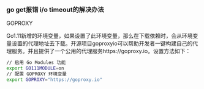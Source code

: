### go get报错 i/o timeout的解决办法

GOPROXY

Go1.11新增的环境变量，如果设置了此环境变量，那么在下载依赖时，会从环境变量设置的代理地址去下载。开源项目goproxyio可以帮助开发者一键构建自己的代理服务。并且提供了一个公用的代理服务https://goproxy.io。设置方法如下：

```bash
// 启用 Go Modules 功能
export GO111MODULE=on
// 配置 GOPROXY 环境变量
export GOPROXY="https://goproxy.io"
```

